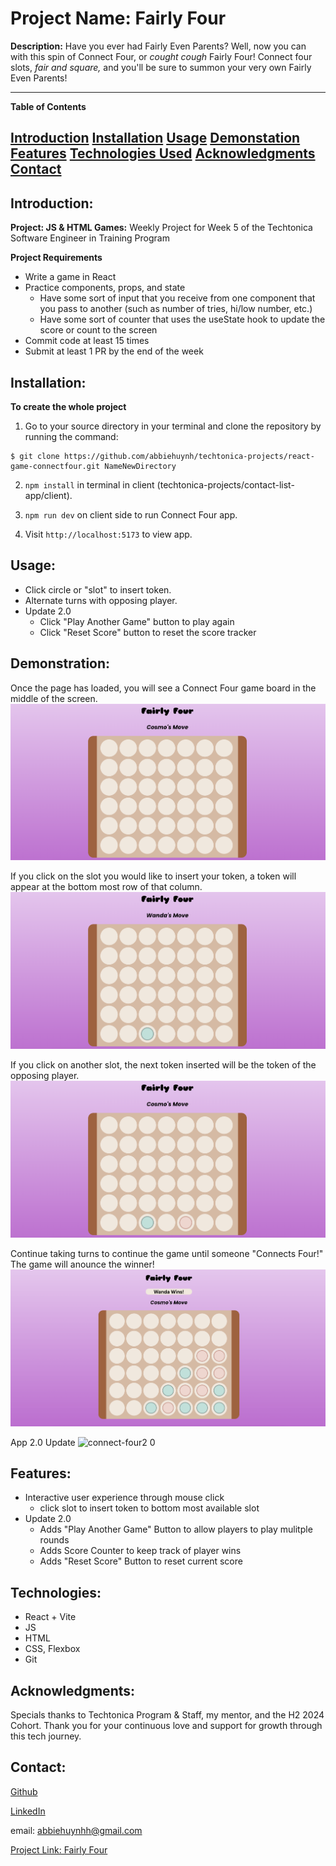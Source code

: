 # Project Name: Fairly Four

**Description:**
Have you ever had Fairly Even Parents? Well, now you can with this spin of Connect Four, or *cought cough* Fairly Four! Connect four slots, *fair and square,* and you'll be sure to summon your very own Fairly Even Parents!

---

**Table of Contents**

[Introduction](#introduction)
[Installation](#installation)
[Usage](#usage)
[Demonstation](#demonstration)
[Features](#features)
[Technologies Used](#technologies-used)
[Acknowledgments](#acknowledgments)
[Contact](#contact)
---

## Introduction: 
**Project: JS & HTML Games:**
Weekly Project for Week 5 of the Techtonica Software Engineer in Training Program

**Project Requirements**
- Write a game in React
- Practice components, props, and state
    - Have some sort of input that you receive from one component that you pass to another (such as number of tries, hi/low number, etc.)
    - Have some sort of counter that uses the useState hook to update the score or count to the screen
- Commit code at least 15 times
- Submit at least 1 PR by the end of the week

## Installation: 
**To create the whole project**
1.  Go to your source directory in your terminal and clone the repository by running the command:

```
$ git clone https://github.com/abbiehuynh/techtonica-projects/react-game-connectfour.git NameNewDirectory
```
2. `npm install` in terminal in client (techtonica-projects/contact-list-app/client).

3. `npm run dev` on client side to run Connect Four app.

4. Visit `http://localhost:5173` to view app.

## Usage: 
- Click circle or "slot" to insert token.
- Alternate turns with opposing player.  
- Update 2.0
    - Click "Play Another Game" button to play again
    - Click "Reset Score" button to reset the score tracker

## Demonstration:

Once the page has loaded, you will see a Connect Four game board in the middle of the screen.
![Load Game](readme-images/fairlyFour-loadGame.png)

If you click on the slot you would like to insert your token, a token will appear at the bottom most row of that column.  
![First Token](readme-images/fairlyFour-firstToken.png)

If you click on another slot, the next token inserted will be the token of the opposing player. 
![Tokens](readme-images/fairlyFour-tokens.png)

Continue taking turns to continue the game until someone "Connects Four!" The game will anounce the winner!
![Win Game](readme-images/fairlyFour-winGame.png)

App 2.0 Update
![connect-four2 0](https://github.com/user-attachments/assets/721d77f7-e0dc-49cf-aff9-55ead8209a22)

## Features: 
- Interactive user experience through mouse click
    - click slot to insert token to bottom most available slot
- Update 2.0
    - Adds "Play Another Game" Button to allow players to play mulitple rounds
    - Adds Score Counter to keep track of player wins
    - Adds "Reset Score" Button to reset current score

## Technologies: 
- React + Vite
- JS       
- HTML
- CSS, Flexbox
- Git

## Acknowledgments:
Specials thanks to Techtonica Program & Staff, my mentor, and the H2 2024 Cohort. Thank you for your continuous love and support for growth through this tech journey. 

## Contact: 
[Github](https://github.com/abbiehuynh)

[LinkedIn](https://www.linkedin.com/in/abbie-huynh/)

email: abbiehuynhh@gmail.com

[Project Link: Fairly Four](https://github.com/abbiehuynh/techtonica-projects/tree/react-game/react-game-connectfour)

